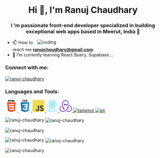 <h1 align="center">Hi 👋, I'm Ranuj Chaudhary</h1>
<h3 align="center">I 'm passionate front-end developer specialized in building exceptional web apps based in Meerut, India 📍</h3>
<img align="right" width="400" alt="coding"  src="https://physicsgurukul.files.wordpress.com/2019/02/character-1.gif"/>
<!-- <p align="left"> <img src="https://komarev.com/ghpvc/?username=ranuj-chaudhary&label=Profile%20views&color=0e75b6&style=flat" alt="ranuj-chaudhary" /> </p> -->

<!-- - 👨‍💻 All of my projects are available at [Portfolio](https://addurl/) -->

- 📫 How to reach me **ranujchoudhary@gmail.com**
- 🌱 I’m currently learning React Query, Supabase...
<!-- - 📄 Know about my experiences [Resume](https://addgoogledrive url) -->

<h3 align="left">Connect with me:</h3>
<p align="left">
<a href="https://www.linkedin.com/in/ranuj-chaudhary/" target="blank"><img align="center" src="https://raw.githubusercontent.com/rahuldkjain/github-profile-readme-generator/master/src/images/icons/Social/linked-in-alt.svg" alt="ranuj-chaudhary" height="30" width="40" /></a>
</p>

<h3 align="left">Languages and Tools:</h3>
<p align="left"><a href="https://www.w3.org/html/" target="_blank" rel="noreferrer"> <img src="https://raw.githubusercontent.com/devicons/devicon/master/icons/html5/html5-original-wordmark.svg" alt="html5" width="40" height="40"/> </a>
<a href="https://www.w3schools.com/css/" target="_blank" rel="noreferrer"> <img src="https://raw.githubusercontent.com/devicons/devicon/master/icons/css3/css3-original-wordmark.svg" alt="css3" width="40" height="40"/> </a> 
  <a href="https://developer.mozilla.org/en-US/docs/Web/JavaScript" target="_blank" rel="noreferrer"> <img src="https://raw.githubusercontent.com/devicons/devicon/master/icons/javascript/javascript-original.svg" alt="javascript" width="40" height="40"/> </a>
  <a href="https://reactjs.org/" target="_blank" rel="noreferrer"> <img src="https://raw.githubusercontent.com/devicons/devicon/master/icons/react/react-original-wordmark.svg" alt="react" width="40" height="40"/> </a>
  <a href="https://redux.js.org" target="_blank" rel="noreferrer"> <img src="https://raw.githubusercontent.com/devicons/devicon/master/icons/redux/redux-original.svg" alt="redux" width="40" height="40"/> </a> <a href="https://tailwindcss.com/" target="_blank" rel="noreferrer"> <img src="https://www.vectorlogo.zone/logos/tailwindcss/tailwindcss-icon.svg" alt="tailwind" width="40" height="40"/> </a> 
  <a href="https://git-scm.com/" target="_blank" rel="noreferrer"> <img src="https://www.vectorlogo.zone/logos/git-scm/git-scm-icon.svg" alt="git" width="40" height="40"/> </a>
  </p>

<p><img align="left" src="https://github-readme-stats.vercel.app/api/top-langs?username=ranuj-chaudhary&show_icons=true&locale=en&layout=compact" alt="ranuj-chaudhary" /></p>

<p>&nbsp;<img align="center" src="https://github-readme-stats.vercel.app/api?username=ranuj-chaudhary&show_icons=true&locale=en" alt="ranuj-chaudhary" /></p>

<p><img align="center" src="https://github-readme-streak-stats.herokuapp.com/?user=ranuj-chaudhary&" alt="ranuj-chaudhary" /></p>

<p><img align="left" src="https://github-readme-stats.vercel.app/api/top-langs?username=ranuj-chaudhary&show_icons=true&locale=en&layout=compact" alt="ranuj-chaudhary" /></p>

<p>&nbsp;<img align="center" src="https://github-readme-stats.vercel.app/api?username=ranuj-chaudhary&show_icons=true&locale=en" alt="ranuj-chaudhary" /></p>

<p><img align="center" src="https://github-readme-streak-stats.herokuapp.com/?user=ranuj-chaudhary&" alt="ranuj-chaudhary" /></p>
